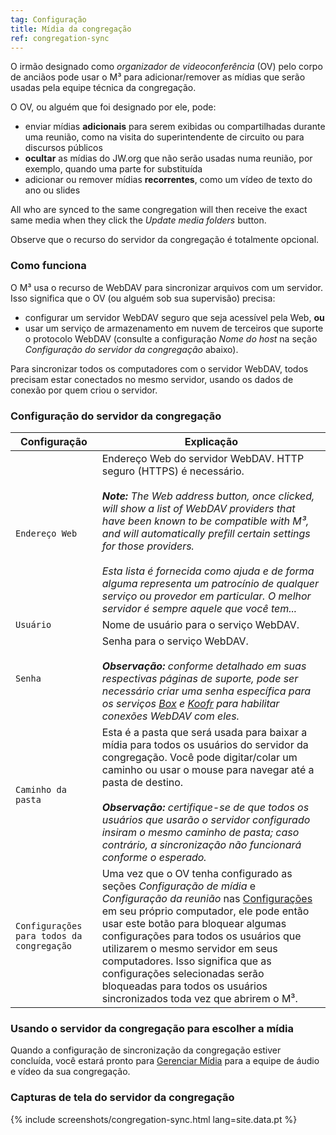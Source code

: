 ```yaml
---
tag: Configuração
title: Mídia da congregação
ref: congregation-sync
---
```


O irmão designado como *organizador de videoconferência* (OV) pelo corpo de anciãos pode usar o M³ para adicionar/remover as mídias que serão usadas pela equipe técnica da congregação.

O OV, ou alguém que foi designado por ele, pode:

- enviar mídias **adicionais** para serem exibidas ou compartilhadas durante uma reunião, como na visita do superintendente de circuito ou para discursos públicos
- **ocultar** as mídias do JW.org que não serão usadas numa reunião, por exemplo, quando uma parte for substituída
- adicionar ou remover mídias **recorrentes**, como um vídeo de texto do ano ou slides

All who are synced to the same congregation will then receive the exact same media when they click the *Update media folders* button.

Observe que o recurso do servidor da congregação é totalmente opcional.

### Como funciona

O M³ usa o recurso de WebDAV para sincronizar arquivos com um servidor. Isso significa que o OV (ou alguém sob sua supervisão) precisa:

- configurar um servidor WebDAV seguro que seja acessível pela Web, **ou**
- usar um serviço de armazenamento em nuvem de terceiros que suporte o protocolo WebDAV (consulte a configuração *Nome do host* na seção *Configuração do servidor da congregação* abaixo).

Para sincronizar todos os computadores com o servidor WebDAV, todos precisam estar conectados no mesmo servidor, usando os dados de conexão por quem criou o servidor.

### Configuração do servidor da congregação

| Configuração                              | Explicação                                                                                                                                                                                                                                                                                                                                                                                                                                                                                            |
| ----------------------------------------- | ----------------------------------------------------------------------------------------------------------------------------------------------------------------------------------------------------------------------------------------------------------------------------------------------------------------------------------------------------------------------------------------------------------------------------------------------------------------------------------------------------- |
| `Endereço Web`                            | Endereço Web do servidor WebDAV. HTTP seguro (HTTPS) é necessário. <br><br> ***Note:** The Web address button, once clicked, will show a list of WebDAV providers that have been known to be compatible with M³, and will automatically prefill certain settings for those providers. <br><br> Esta lista é fornecida como ajuda e de forma alguma representa um patrocínio de qualquer serviço ou provedor em particular. O melhor servidor é sempre aquele que você tem...* |
| `Usuário`                                 | Nome de usuário para o serviço WebDAV.                                                                                                                                                                                                                                                                                                                                                                                                                                                                |
| `Senha`                                   | Senha para o serviço WebDAV. <br><br> ***Observação:** conforme detalhado em suas respectivas páginas de suporte, pode ser necessário criar uma senha específica para os serviços [Box](https://support.box.com/hc/en-us/articles/360043696414-WebDAV-with-Box) e [Koofr](https://koofr.eu/help/koofr_with_webdav/how-do-i-connect-a-service-to-koofr-through-webdav/) para habilitar conexões WebDAV com eles.*                                                                          |
| `Caminho da pasta`                        | Esta é a pasta que será usada para baixar a mídia para todos os usuários do servidor da congregação. Você pode digitar/colar um caminho ou usar o mouse para navegar até a pasta de destino. <br><br> ***Observação:** certifique-se de que todos os usuários que usarão o servidor configurado insiram o mesmo caminho de pasta; caso contrário, a sincronização não funcionará conforme o esperado.*                                                                                    |
| `Configurações para todos da congregação` | Uma vez que o OV tenha configurado as seções *Configuração de mídia* e *Configuração da reunião* nas [Configurações]({{page.lang}}/#configuration) em seu próprio computador, ele pode então usar este botão para bloquear algumas configurações para todos os usuários que utilizarem o mesmo servidor em seus computadores. Isso significa que as configurações selecionadas serão bloqueadas para todos os usuários sincronizados toda vez que abrirem o M³.                                       |

### Usando o servidor da congregação para escolher a mídia

Quando a configuração de sincronização da congregação estiver concluída, você estará pronto para [Gerenciar Mídia]({{page.lang}}/#manage-media) para a equipe de áudio e vídeo da sua congregação.

### Capturas de tela do servidor da congregação

{% include screenshots/congregation-sync.html lang=site.data.pt %}
